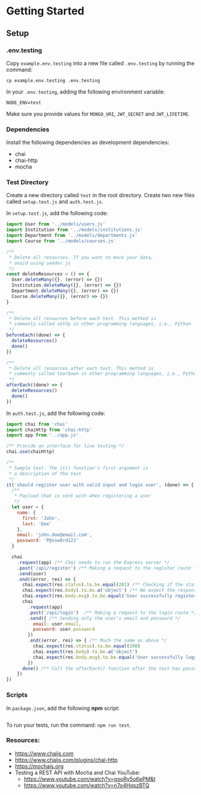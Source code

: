 # Getting Started

## Setup

### .env.testing

Copy `example.env.testing` into a new file called `.env.testing` by running the command:

```
cp example.env.testing .env.testing
```

In your `.env.testing`, adding the following environment variable:

```
NODE_ENV=test
```

Make sure you provide values for `MONGO_URI`, `JWT_SECRET` and `JWT_LIFETIME`.

### Dependencies

Install the following dependencies as development dependencies:

- chai
- chai-http
- mocha

### Test Directory

Create a new directory called `test` in the root directory. Create two new files called `setup.test.js` and `auth.test.js`.

In `setup.test.js`, add the following code:

```js
import User from '../models/users.js'
import Institution from '../models/institutions.js'
import Department from '../models/departments.js'
import Course from '../models/courses.js'

/**
 * Delete all resources. If you want to mock your data,
 * avoid using seeder.js
 */
const deleteResources = () => {
  User.deleteMany({}, (error) => {})
  Institution.deleteMany({}, (error) => {})
  Department.deleteMany({}, (error) => {})
  Course.deleteMany({}, (error) => {})
}

/**
 * Delete all resources before each test. This method is
 * commonly called setUp in other programming languages, i.e., Python
 */
beforeEach((done) => {
  deleteResources()
  done()
})

/**
 * Delete all resources after each test. This method is
 * commonly called tearDown in other programming languages, i.e., Python
 */
afterEach((done) => {
  deleteResources()
  done()
})
```

In `auth.test.js`, add the following code:

```js
import chai from 'chai'
import chaiHttp from 'chai-http'
import app from '../app.js'

/** Provide an interface for live testing */
chai.use(chaiHttp)

/**
 * Sample test. The it() function's first argument is
 * a description of the test
 */
it('should register user with valid input and login user', (done) => {
  /**
   * Payload that is sent with when registering a user
   */
  let user = {
    name: {
      first: 'John',
      last: 'Doe'
    },
    email: 'john.doe@email.com',
    password: 'P@ssw0rd123'
  }

  chai
    .request(app) /** Chai needs to run the Express server */
    .post('/api/register') /** Making a request to the register route */
    .send(user)
    .end((error, res) => {
      chai.expect(res.status).to.be.equal(201) /** Checking if the status is 201: Created */
      chai.expect(res.body).to.be.a('object') /** We expect the response to be an object */
      chai.expect(res.body.msg).to.be.equal('User successfully registered') /** We expect the msg's value to be as described */
      chai
        .request(app)
        .post('/api/login')  /** Making a request to the login route */
        .send({ /** Sending only the user's email and password */
          email: user.email,
          password: user.password
        })
        .end((error, res) => { /** Much the same as above */
          chai.expect(res.status).to.be.equal(200)
          chai.expect(res.body).to.be.a('object')
          chai.expect(res.body.msg).to.be.equal('User successfully logged in')
        })
      done() /** Call the afterEach() function after the test has passed or failed, then move onto the next test */
    })
})
```

### Scripts

In `package.json`, add the following **npm** script:

```json

```

To run your tests, run the command: `npm run test`.

### Resources:

- https://www.chaijs.com
- https://www.chaijs.com/plugins/chai-http 
- https://mochajs.org
- Testing a REST API with Mocha and Chai YouTube:
    - https://www.youtube.com/watch?v=gooRv5o6ePM&t
    - https://www.youtube.com/watch?v=n7o4HqszBTQ